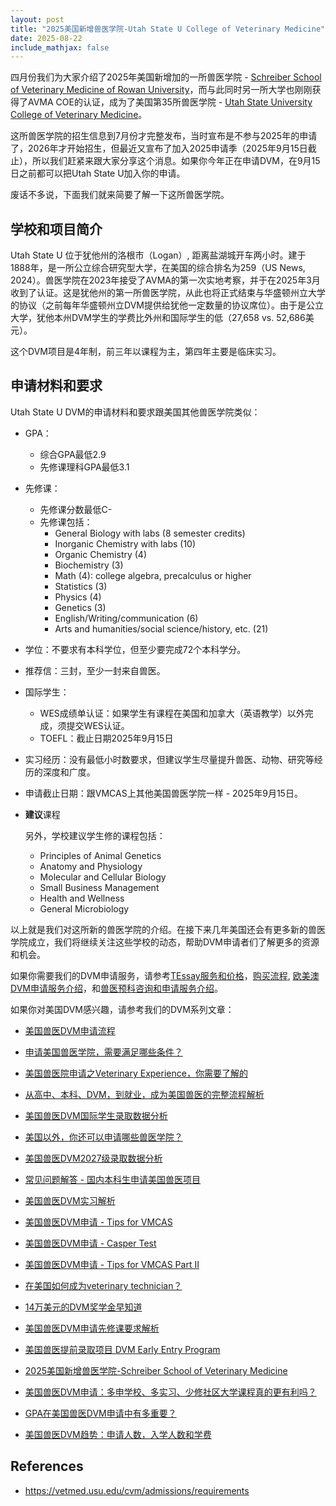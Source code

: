 ```yaml
---
layout: post
title: "2025美国新增兽医学院-Utah State U College of Veterinary Medicine"
date: 2025-08-22
include_mathjax: false
---
```


四月份我们为大家介绍了2025年美国新增加的一所兽医学院 - [Schreiber School of Veterinary Medicine of Rowan University](https://tessay.org/blog/2025/04/01/dvm-schreiber-school-application)，而与此同时另一所大学也刚刚获得了AVMA COE的认证，成为了美国第35所兽医学院 - [Utah State University College of Veterinary Medicine](https://vetmed.usu.edu/)。

这所兽医学院的招生信息到7月份才完整发布，当时宣布是不参与2025年的申请了，2026年才开始招生，但最近又宣布了加入2025申请季（2025年9月15日截止），所以我们赶紧来跟大家分享这个消息。如果你今年正在申请DVM，在9月15日之前都可以把Utah State U加入你的申请。

废话不多说，下面我们就来简要了解一下这所兽医学院。

## 学校和项目简介 ##

Utah State U 位于犹他州的洛根市（Logan）, 距离盐湖城开车两小时。建于1888年，是一所公立综合研究型大学，在美国的综合排名为259（US News, 2024）。兽医学院在2023年接受了AVMA的第一次实地考察，并于在2025年3月收到了认证。这是犹他州的第一所兽医学院，从此也将正式结束与华盛顿州立大学的协议（之前每年华盛顿州立DVM提供给犹他一定数量的协议席位）。由于是公立大学，犹他本州DVM学生的学费比外州和国际学生的低（27,658 vs. 52,686美元）。

这个DVM项目是4年制，前三年以课程为主，第四年主要是临床实习。

## 申请材料和要求 ##

Utah State U DVM的申请材料和要求跟美国其他兽医学院类似：

+ GPA：
  + 综合GPA最低2.9
  + 先修课理科GPA最低3.1
    
+ 先修课：
  + 先修课分数最低C-
  + 先修课包括：
      + General Biology with labs (8 semester credits)
      + Inorganic Chemistry with labs (10)
      + Organic Chemistry (4)
      + Biochemistry (3)
      + Math (4): college algebra, precalculus or higher
      + Statistics (3)
      + Physics (4)
      + Genetics (3)
      + English/Writing/communication (6)
      + Arts and humanities/social science/history, etc. (21)

+ 学位：不要求有本科学位，但至少要完成72个本科学分。

+ 推荐信：三封，至少一封来自兽医。

+ 国际学生：
    + WES成绩单认证：如果学生有课程在美国和加拿大（英语教学）以外完成，须提交WES认证。
    + TOEFL：截止日期2025年9月15日

+ 实习经历：没有最低小时数要求，但建议学生尽量提升兽医、动物、研究等经历的深度和广度。

+ 申请截止日期：跟VMCAS上其他美国兽医学院一样 - 2025年9月15日。

+ **建议**课程
  
    另外，学校建议学生修的课程包括：
    
    + Principles of Animal Genetics
    + Anatomy and Physiology
    + Molecular and Cellular Biology
    + Small Business Management
    + Health and Wellness 
    + General Microbiology


以上就是我们对这所新的兽医学院的介绍。在接下来几年美国还会有更多新的兽医学院成立，我们将继续关注这些学校的动态，帮助DVM申请者们了解更多的资源和机会。

如果你需要我们的DVM申请服务，请参考[TEssay服务和价格](https://tessay.org/blog/2024/04/02/faq)，[购买流程](https://tessay.org/blog/2024/04/10/contact-form), [欧美澳DVM申请服务介绍](https://tessay.org/blog/2024/05/29/intro-to-dvm-application-service)，和[兽医预科咨询和申请服务介绍](https://tessay.org/blog/2025/06/15/pre-vet-services)。



如果你对美国DVM感兴趣，请参考我们的DVM系列文章：

+ [美国兽医DVM申请流程](https://www.tessay.org/blog/2018/10/05/vmcas)

+ [申请美国兽医学院，需要满足哪些条件？](https://www.tessay.org/blog/2020/12/29/dvm-application)

+ [美国兽医院申请之Veterinary Experience，你需要了解的](https://www.tessay.org/blog/2022/04/18/veterinary-experience)

+ [从高中、本科、DVM，到就业，成为美国兽医的完整流程解析](https://www.tessay.org/blog/2023/03/20/dvm-whole-process)

+ [美国兽医DVM国际学生录取数据分析](https://tessay.org/blog/2022/11/28/dvm-international-admission-analytics)

+ [美国以外，你还可以申请哪些兽医学院？](https://tessay.org/blog/2023/07/18/vet-schools-outside-of-america)

+ [美国兽医DVM2027级录取数据分析](https://tessay.org/blog/2023/08/01/2027-DVM-Admission-Analytics)

+ [常见问题解答 - 国内本科生申请美国兽医项目](https://tessay.org/blog/2023/04/09/dvm-foreign-applicants-faq)

+ [美国兽医DVM实习解析](https://tessay.org/blog/2023/11/01/post-dvm-analytics)

+ [美国兽医DVM申请 - Tips for VMCAS](https://tessay.org/blog/2024/07/07/dvm-vmcas-tips)

+ [美国兽医DVM申请 - Casper Test](https://tessay.org/blog/2024/07/14/casper-test-for-dvm)

+ [美国兽医DVM申请 - Tips for VMCAS Part II](https://tessay.org/blog/2024/08/04/vmcas-part-ii)

+ [在美国如何成为veterinary technician？](https://tessay.org/blog/2024/09/11/how-to-become-a-certified-vet-tech)

+ [14万美元的DVM奖学金早知道](https://tessay.org/blog/2024/12/01/intro-to-veterinary-student-scholarship)

+ [美国兽医DVM申请先修课要求解析](https://tessay.org/blog/2025/01/10/dvm-admissions-prerequisites)

+ [美国兽医提前录取项目 DVM Early Entry Program](https://tessay.org/blog/2025/02/10/dvm-early-entry-programs)

+ [2025美国新增兽医学院-Schreiber School of Veterinary Medicine](https://tessay.org/blog/2025/04/01/dvm-schreiber-school-application)

+ [美国兽医DVM申请：多申学校、多实习、少修社区大学课程真的更有利吗？](https://tessay.org/blog/2025/05/01/dvm-applicant-survey)

+ [GPA在美国兽医DVM申请中有多重要？](https://tessay.org/blog/2025/06/01/why-gpa-is-important-in-dvm-admissions)

+ [美国兽医DVM趋势：申请人数，入学人数和学费](https://tessay.org/blog/2025/07/03/vet-school-admission-trends)

## References ##
+ https://vetmed.usu.edu/cvm/admissions/requirements

